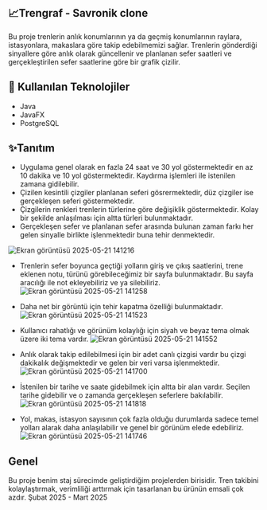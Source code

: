 ## 📈Trengraf - Savronik clone

Bu proje trenlerin anlık konumlarının ya da geçmiş konumlarının raylara, istasyonlara, makaslara göre takip edebilmemizi sağlar.
Trenlerin gönderdiği sinyallere göre anlık olarak güncellenir ve planlanan sefer saatleri ve gerçekleştirilen sefer saatlerine göre bir grafik çizilir.

## 🧰 Kullanılan Teknolojiler

- Java
- JavaFX
- PostgreSQL

## ✨Tanıtım

- Uygulama genel olarak en fazla 24 saat ve 30 yol göstermektedir en az 10 dakika ve 10 yol göstermektedir. Kaydırma işlemleri ile istenilen zamana gidilebilir.
- Çizilen kesintili çizgiler planlanan seferi gösrermektedir, düz çizgiler ise gerçekleşen seferi göstermektedir.
- Çizgilerin renkleri trenlerin türlerine göre değişiklik göstermektedir. Kolay bir şekilde anlaşılması için altta türleri bulunmaktadır.
- Gerçekleşen sefer ve planlanan sefer arasında bulunan zaman farkı her gelen sinyalle birlikte işlenmektedir buna tehir denmektedir.

![Ekran görüntüsü 2025-05-21 141216](https://github.com/user-attachments/assets/f853e2df-35c8-4f65-92a0-5988d0854c59)

- Trenlerin sefer boyunca geçtiği yolların giriş ve çıkış saatlerini, trene eklenen notu, türünü görebileceğimiz bir sayfa bulunmaktadır. Bu sayfa aracılığı ile not ekleyebiliriz ve ya silebiliriz.
![Ekran görüntüsü 2025-05-21 141258](https://github.com/user-attachments/assets/35ac50e6-0768-4c8c-93c8-e5d09b6f2182)

- Daha net bir görüntü için tehir kapatma özelliği bulunmaktadır.
![Ekran görüntüsü 2025-05-21 141523](https://github.com/user-attachments/assets/be77f5c0-9d19-497c-8c77-ba4581c25fb2)

- Kullanıcı rahatlığı ve görünüm kolaylığı için siyah ve beyaz tema olmak üzere iki tema vardır.
![Ekran görüntüsü 2025-05-21 141552](https://github.com/user-attachments/assets/95c0b5ff-0647-4adb-a661-bee230062249)

- Anlık olarak takip edilebilmesi için bir adet canlı çizgisi vardır bu çizgi dakikalık değişmektedir ve gelen bir veri varsa işlenmektedir.
![Ekran görüntüsü 2025-05-21 141700](https://github.com/user-attachments/assets/2e510573-704a-44df-9a43-e910c18283dc)

- İstenilen bir tarihe ve saate gidebilmek için altta bir alan vardır. Seçilen tarihe gidebilir ve o zamanda gerçekleşen seferlere bakılabilir.
![Ekran görüntüsü 2025-05-21 141818](https://github.com/user-attachments/assets/18208e33-71b6-4ba4-9abb-109d77e6187d)

- Yol, makas, istasyon sayısının çok fazla olduğu durumlarda sadece temel yolları alarak daha anlaşılabilir ve genel bir görünüm elede edebiliriz.
![Ekran görüntüsü 2025-05-21 141746](https://github.com/user-attachments/assets/ab28387b-391d-4797-a8c5-88a9b29e4262)


## Genel

Bu proje benim staj sürecimde geliştirdiğim projelerden birisidir. Tren takibini kolaylaştırmak, verimliliği arttırmak için tasarlanan bu ürünün emsali çok azdır.
Şubat 2025 - Mart 2025

















